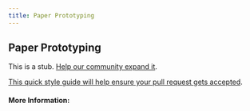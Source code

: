 ```yaml
---
title: Paper Prototyping
---
```


## Paper Prototyping

This is a stub. [Help our community expand it](https://github.com/freecodecamp/guides/tree/master/src/pages/articles/user-experience-design/paper-prototyping/index.md).

[This quick style guide will help ensure your pull request gets accepted](https://github.com/freeCodeCamp/guides/blob/master/README.md).

<!-- The article goes here, in GitHub-flavored Markdown. Feel free to add YouTube videos, images, and CodePen/JSBin embeds  -->

#### More Information:
<!-- Please add any articles you think might be helpful to read before writing the article -->


